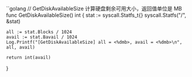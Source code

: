 ``golang
// GetDiskAvailableSize 计算硬盘剩余可用大小，返回值单位是 MB
func GetDiskAvailableSize() int {
	stat := syscall.Statfs_t{}
	syscall.Statfs("/", &stat)

	all := stat.Blocks / 1024
	avail := stat.Bavail / 1024
	Log.Printf("[GetDiskAvailableSize] all = <%dmb>, avail = <%dmb>\n", all, avail)

	return int(avail)
}
```
